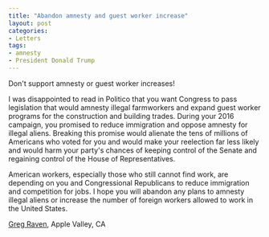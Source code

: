 ```yaml
---
title: "Abandon amnesty and guest worker increase"
layout: post
categories:
- Letters
tags:
- amnesty
- President Donald Trump
---
```


Don't support amnesty or guest worker increases!

I was disappointed to read in Politico that you want Congress to pass legislation that would amnesty illegal farmworkers and expand guest worker programs for the construction and building trades. During your 2016 campaign, you promised to reduce immigration and oppose amnesty for illegal aliens. Breaking this promise would alienate the tens of millions of Americans who voted for you and would make your reelection far less likely and would harm your party's chances of keeping control of the Senate and regaining control of the House of Representatives.

American workers, especially those who still cannot find work, are depending on you and Congressional Republicans to reduce immigration and competition for jobs. I hope you will abandon any plans to amnesty illegal aliens or increase the number of foreign workers allowed to work in the United States.

[Greg Raven](https://www.gregraven.org/), Apple Valley, CA